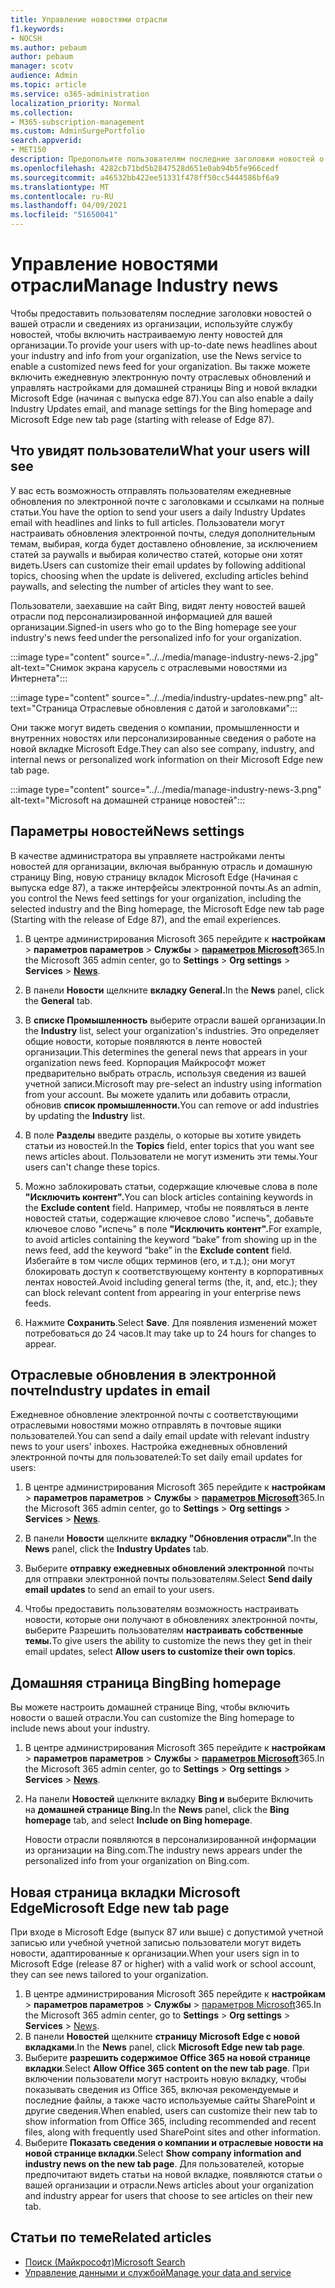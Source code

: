```yaml
---
title: Управление новостями отрасли
f1.keywords:
- NOCSH
ms.author: pebaum
author: pebaum
manager: scotv
audience: Admin
ms.topic: article
ms.service: o365-administration
localization_priority: Normal
ms.collection:
- M365-subscription-management
ms.custom: AdminSurgePortfolio
search.appverid:
- MET150
description: Предопольите пользователям последние заголовки новостей о вашей отрасли и сведениях из организации, используйте службу новостей, чтобы включить настраиваемую ленту новостей для вашей организации.
ms.openlocfilehash: 4282cb71bd5b2847528d651e0ab94b5fe966cedf
ms.sourcegitcommit: a46532bb422ee51331f478ff50cc5444586bf6a9
ms.translationtype: MT
ms.contentlocale: ru-RU
ms.lasthandoff: 04/09/2021
ms.locfileid: "51650041"
---
```

# <a name="manage-industry-news"></a><span data-ttu-id="b28b5-103">Управление новостями отрасли</span><span class="sxs-lookup"><span data-stu-id="b28b5-103">Manage Industry news</span></span>

<span data-ttu-id="b28b5-104">Чтобы предоставить пользователям последние заголовки новостей о вашей отрасли и сведениях из организации, используйте службу новостей, чтобы включить настраиваемую ленту новостей для организации.</span><span class="sxs-lookup"><span data-stu-id="b28b5-104">To provide your users with up-to-date news headlines about your industry and info from your organization, use the News service to enable a customized news feed for your organization.</span></span> <span data-ttu-id="b28b5-105">Вы также можете включить ежедневную электронную почту отраслевых обновлений и управлять настройками для домашней страницы Bing и новой вкладки Microsoft Edge (начиная с выпуска edge 87).</span><span class="sxs-lookup"><span data-stu-id="b28b5-105">You can also enable a daily Industry Updates email, and manage settings for the Bing homepage and Microsoft Edge new tab page (starting with release of Edge 87).</span></span> 

## <a name="what-your-users-will-see"></a><span data-ttu-id="b28b5-106">Что увидят пользователи</span><span class="sxs-lookup"><span data-stu-id="b28b5-106">What your users will see</span></span>

<span data-ttu-id="b28b5-107">У вас есть возможность отправлять пользователям ежедневные обновления по электронной почте с заголовками и ссылками на полные статьи.</span><span class="sxs-lookup"><span data-stu-id="b28b5-107">You have the option to send your users a daily Industry Updates email with headlines and links to full articles.</span></span> <span data-ttu-id="b28b5-108">Пользователи могут настраивать обновления электронной почты, следуя дополнительным темам, выбирая, когда будет доставлено обновление, за исключением статей за paywalls и выбирая количество статей, которые они хотят видеть.</span><span class="sxs-lookup"><span data-stu-id="b28b5-108">Users can customize their email updates by following additional topics, choosing when the update is delivered, excluding articles behind paywalls, and selecting the number of articles they want to see.</span></span> 
 
<span data-ttu-id="b28b5-109">Пользователи, заехавшие на сайт Bing, видят ленту новостей вашей отрасли под персонализированной информацией для вашей организации.</span><span class="sxs-lookup"><span data-stu-id="b28b5-109">Signed-in users who go to the Bing homepage see your industry's news feed under the personalized info for your organization.</span></span> 
 
:::image type="content" source="../../media/manage-industry-news-2.jpg" alt-text="Снимок экрана карусель с отраслевыми новостями из Интернета":::

:::image type="content" source="../../media/industry-updates-new.png" alt-text="Страница Отраслевые обновления с датой и заголовками":::

<span data-ttu-id="b28b5-112">Они также могут видеть сведения о компании, промышленности и внутренних новостях или персонализированные сведения о работе на новой вкладке Microsoft Edge.</span><span class="sxs-lookup"><span data-stu-id="b28b5-112">They can also see company, industry, and internal news or personalized work information on their Microsoft Edge new tab page.</span></span> 

:::image type="content" source="../../media/manage-industry-news-3.png" alt-text="Microsoft на домашней странице новостей":::

## <a name="news-settings"></a><span data-ttu-id="b28b5-114">Параметры новостей</span><span class="sxs-lookup"><span data-stu-id="b28b5-114">News settings</span></span>

<span data-ttu-id="b28b5-115">В качестве администратора вы управляете настройками ленты новостей для организации, включая выбранную отрасль и домашную страницу Bing, новую страницу вкладок Microsoft Edge (Начиная с выпуска edge 87), а также интерфейсы электронной почты.</span><span class="sxs-lookup"><span data-stu-id="b28b5-115">As an admin, you control the News feed settings for your organization, including the selected industry and the Bing homepage, the Microsoft Edge new tab page (Starting with the release of Edge 87), and the email experiences.</span></span> 

1. <span data-ttu-id="b28b5-116">В центре администрирования Microsoft 365 перейдите к **настройкам**  >  **параметров параметров**  >  **Службы**  >  [**параметров Microsoft**](https://admin.microsoft.com/adminportal/home?#/Settings/Services/:/Settings/L1/BingNews)365.</span><span class="sxs-lookup"><span data-stu-id="b28b5-116">In the Microsoft 365 admin center, go to **Settings** > **Org settings** > **Services** > [**News**](https://admin.microsoft.com/adminportal/home?#/Settings/Services/:/Settings/L1/BingNews).</span></span> 

1. <span data-ttu-id="b28b5-117">В панели **Новости** щелкните **вкладку General.**</span><span class="sxs-lookup"><span data-stu-id="b28b5-117">In the **News** panel, click the **General** tab.</span></span>

1. <span data-ttu-id="b28b5-118">В **списке Промышленность** выберите отрасли вашей организации.</span><span class="sxs-lookup"><span data-stu-id="b28b5-118">In the **Industry** list, select your organization's industries.</span></span> <span data-ttu-id="b28b5-119">Это определяет общие новости, которые появляются в ленте новостей организации.</span><span class="sxs-lookup"><span data-stu-id="b28b5-119">This determines the general news that appears in your organization news feed.</span></span> <span data-ttu-id="b28b5-120">Корпорация Майкрософт может предварительно выбрать отрасль, используя сведения из вашей учетной записи.</span><span class="sxs-lookup"><span data-stu-id="b28b5-120">Microsoft may pre-select an industry using information from your account.</span></span> <span data-ttu-id="b28b5-121">Вы можете удалить или добавить отрасли, обновив **список промышленности.**</span><span class="sxs-lookup"><span data-stu-id="b28b5-121">You can remove or add industries by updating the **Industry** list.</span></span> 

1. <span data-ttu-id="b28b5-122">В поле **Разделы** введите разделы, о которые вы хотите увидеть статьи из новостей.</span><span class="sxs-lookup"><span data-stu-id="b28b5-122">In the **Topics** field, enter topics that you want see news articles about.</span></span> <span data-ttu-id="b28b5-123">Пользователи не могут изменить эти темы.</span><span class="sxs-lookup"><span data-stu-id="b28b5-123">Your users can't change these topics.</span></span> 

1. <span data-ttu-id="b28b5-124">Можно заблокировать статьи, содержащие ключевые слова в поле **"Исключить контент".**</span><span class="sxs-lookup"><span data-stu-id="b28b5-124">You can block articles containing keywords in the **Exclude content** field.</span></span> <span data-ttu-id="b28b5-125">Например, чтобы не появляться в ленте новостей статьи, содержащие ключевое слово "испечь", добавьте ключевое слово "испечь" в поле **"Исключить контент".**</span><span class="sxs-lookup"><span data-stu-id="b28b5-125">For example, to avoid articles containing the keyword “bake” from showing up in the news feed, add the keyword “bake” in the **Exclude content** field.</span></span> <span data-ttu-id="b28b5-126">Избегайте в том числе общих терминов (его, и т.д.); они могут блокировать доступ к соответствующему контенту в корпоративных лентах новостей.</span><span class="sxs-lookup"><span data-stu-id="b28b5-126">Avoid including general terms (the, it, and, etc.); they can block relevant content from appearing in your enterprise news feeds.</span></span> 

1. <span data-ttu-id="b28b5-127">Нажмите **Сохранить**.</span><span class="sxs-lookup"><span data-stu-id="b28b5-127">Select **Save**.</span></span> <span data-ttu-id="b28b5-128">Для появления изменений может потребоваться до 24 часов.</span><span class="sxs-lookup"><span data-stu-id="b28b5-128">It may take up to 24 hours for changes to appear.</span></span> 

## <a name="industry-updates-in-email"></a><span data-ttu-id="b28b5-129">Отраслевые обновления в электронной почте</span><span class="sxs-lookup"><span data-stu-id="b28b5-129">Industry updates in email</span></span> 

<span data-ttu-id="b28b5-130">Ежедневное обновление электронной почты с соответствующими отраслевыми новостями можно отправлять в почтовые ящики пользователей.</span><span class="sxs-lookup"><span data-stu-id="b28b5-130">You can send a daily email update with relevant industry news to your users' inboxes.</span></span> <span data-ttu-id="b28b5-131">Настройка ежедневных обновлений электронной почты для пользователей:</span><span class="sxs-lookup"><span data-stu-id="b28b5-131">To set daily email updates for users:</span></span> 

1. <span data-ttu-id="b28b5-132">В центре администрирования Microsoft 365 перейдите к **настройкам**  >  **параметров параметров**  >  **Службы**  >  [**параметров Microsoft**](https://admin.microsoft.com/adminportal/home?#/Settings/Services/:/Settings/L1/BingNews)365.</span><span class="sxs-lookup"><span data-stu-id="b28b5-132">In the Microsoft 365 admin center, go to **Settings** > **Org settings** > **Services** > [**News**](https://admin.microsoft.com/adminportal/home?#/Settings/Services/:/Settings/L1/BingNews).</span></span> 

1. <span data-ttu-id="b28b5-133">В панели **Новости** щелкните **вкладку "Обновления отрасли".**</span><span class="sxs-lookup"><span data-stu-id="b28b5-133">In the **News** panel, click the **Industry Updates** tab.</span></span> 

1. <span data-ttu-id="b28b5-134">Выберите **отправку ежедневных обновлений электронной** почты для отправки электронной почты пользователям.</span><span class="sxs-lookup"><span data-stu-id="b28b5-134">Select **Send daily email updates** to send an email to your users.</span></span> 

1. <span data-ttu-id="b28b5-135">Чтобы предоставить пользователям возможность настраивать новости, которые они получают в обновлениях электронной почты, выберите Разрешить пользователям **настраивать собственные темы.**</span><span class="sxs-lookup"><span data-stu-id="b28b5-135">To give users the ability to customize the news they get in their email updates, select **Allow users to customize their own topics**.</span></span> 

## <a name="bing-homepage"></a><span data-ttu-id="b28b5-136">Домашняя страница Bing</span><span class="sxs-lookup"><span data-stu-id="b28b5-136">Bing homepage</span></span>

<span data-ttu-id="b28b5-137">Вы можете настроить домашней странице Bing, чтобы включить новости о вашей отрасли.</span><span class="sxs-lookup"><span data-stu-id="b28b5-137">You can customize the Bing homepage to include news about your industry.</span></span> 

1. <span data-ttu-id="b28b5-138">В центре администрирования Microsoft 365 перейдите к **настройкам**  >  **параметров параметров**  >  **Службы**  >  [**параметров Microsoft**](https://admin.microsoft.com/adminportal/home?#/Settings/Services/:/Settings/L1/BingNews)365.</span><span class="sxs-lookup"><span data-stu-id="b28b5-138">In the Microsoft 365 admin center, go to **Settings** > **Org settings** > **Services** > [**News**](https://admin.microsoft.com/adminportal/home?#/Settings/Services/:/Settings/L1/BingNews).</span></span> 

1. <span data-ttu-id="b28b5-139">На панели **Новостей** щелкните вкладку **Bing и** выберите Включить на **домашней странице Bing.**</span><span class="sxs-lookup"><span data-stu-id="b28b5-139">In the **News** panel, click the **Bing homepage** tab, and select **Include on Bing homepage**.</span></span> 

    <span data-ttu-id="b28b5-140">Новости отрасли появляются в персонализированной информации из организации на Bing.com.</span><span class="sxs-lookup"><span data-stu-id="b28b5-140">The industry news appears under the personalized info from your organization on Bing.com.</span></span> 

## <a name="microsoft-edge-new-tab-page"></a><span data-ttu-id="b28b5-141">Новая страница вкладки Microsoft Edge</span><span class="sxs-lookup"><span data-stu-id="b28b5-141">Microsoft Edge new tab page</span></span> 
<span data-ttu-id="b28b5-142">При входе в Microsoft Edge (выпуск 87 или выше) с допустимой учетной записью или учебной учетной записью пользователи могут видеть новости, адаптированные к организации.</span><span class="sxs-lookup"><span data-stu-id="b28b5-142">When your users sign in to Microsoft Edge (release 87 or higher) with a valid work or school account, they can see news tailored to your organization.</span></span>

1. <span data-ttu-id="b28b5-143">В центре администрирования Microsoft 365 перейдите к **настройкам**  >  **параметров параметров**  >  **Службы**  >  [параметров Microsoft](https://admin.microsoft.com/adminportal/home?#/Settings/Services/:/Settings/L1/BingNews)365.</span><span class="sxs-lookup"><span data-stu-id="b28b5-143">In the Microsoft 365 admin center, go to **Settings** > **Org settings** > **Services** > [News](https://admin.microsoft.com/adminportal/home?#/Settings/Services/:/Settings/L1/BingNews).</span></span>
2. <span data-ttu-id="b28b5-144">В панели **Новостей** щелкните **страницу Microsoft Edge с новой вкладками**.</span><span class="sxs-lookup"><span data-stu-id="b28b5-144">In the **News** panel, click **Microsoft Edge new tab page**.</span></span>
3. <span data-ttu-id="b28b5-145">Выберите **разрешить содержимое Office 365 на новой странице вкладки**.</span><span class="sxs-lookup"><span data-stu-id="b28b5-145">Select **Allow Office 365 content on the new tab page**.</span></span> <span data-ttu-id="b28b5-146">При включении пользователи могут настроить новую вкладку, чтобы показывать сведения из Office 365, включая рекомендуемые и последние файлы, а также часто используемые сайты SharePoint и другие сведения.</span><span class="sxs-lookup"><span data-stu-id="b28b5-146">When enabled, users can customize their new tab to show  information from Office 365, including recommended and recent files, along with frequently used SharePoint sites and other information.</span></span>
4. <span data-ttu-id="b28b5-147">Выберите **Показать сведения о компании и отраслевые новости на новой странице вкладки**.</span><span class="sxs-lookup"><span data-stu-id="b28b5-147">Select **Show company information and industry news on the new tab page**.</span></span> <span data-ttu-id="b28b5-148">Для пользователей, которые предпочитают видеть статьи на новой вкладке, появляются статьи о вашей организации и отрасли.</span><span class="sxs-lookup"><span data-stu-id="b28b5-148">News articles about your organization and industry appear for users that choose to see articles on their new tab.</span></span>

## <a name="related-articles"></a><span data-ttu-id="b28b5-149">Статьи по теме</span><span class="sxs-lookup"><span data-stu-id="b28b5-149">Related articles</span></span>

- [<span data-ttu-id="b28b5-150">Поиск (Майкрософт)</span><span class="sxs-lookup"><span data-stu-id="b28b5-150">Microsoft Search</span></span>](/microsoftsearch/)
- [<span data-ttu-id="b28b5-151">Управление данными и службой</span><span class="sxs-lookup"><span data-stu-id="b28b5-151">Manage your data and service</span></span>](./index.yml)
